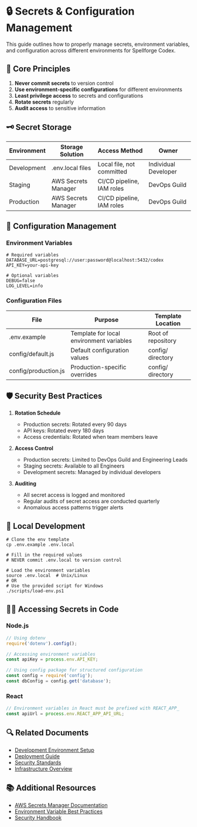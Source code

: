 # 🔒 Secrets & Configuration Management

This guide outlines how to properly manage secrets, environment variables, and configuration across different environments for Spellforge Codex.

## 🎯 Core Principles

1. **Never commit secrets** to version control
2. **Use environment-specific configurations** for different environments
3. **Least privilege access** to secrets and configurations
4. **Rotate secrets** regularly
5. **Audit access** to sensitive information

## 🗝️ Secret Storage

| Environment | Storage Solution | Access Method | Owner |
|-------------|-----------------|---------------|-------|
| Development | .env.local files | Local file, not committed | Individual Developer |
| Staging | AWS Secrets Manager | CI/CD pipeline, IAM roles | DevOps Guild |
| Production | AWS Secrets Manager | CI/CD pipeline, IAM roles | DevOps Guild |

## 🔄 Configuration Management

### Environment Variables

```dotenv
# Required variables
DATABASE_URL=postgresql://user:password@localhost:5432/codex
API_KEY=your-api-key

# Optional variables
DEBUG=false
LOG_LEVEL=info
```

### Configuration Files

| File | Purpose | Template Location |
|------|---------|-------------------|
| .env.example | Template for local environment variables | Root of repository |
| config/default.js | Default configuration values | config/ directory |
| config/production.js | Production-specific overrides | config/ directory |

## 🛡️ Security Best Practices

1. **Rotation Schedule**
   - Production secrets: Rotated every 90 days
   - API keys: Rotated every 180 days
   - Access credentials: Rotated when team members leave

2. **Access Control**
   - Production secrets: Limited to DevOps Guild and Engineering Leads
   - Staging secrets: Available to all Engineers
   - Development secrets: Managed by individual developers

3. **Auditing**
   - All secret access is logged and monitored
   - Regular audits of secret access are conducted quarterly
   - Anomalous access patterns trigger alerts

## 🚀 Local Development

```shell
# Clone the env template
cp .env.example .env.local

# Fill in the required values
# NEVER commit .env.local to version control

# Load the environment variables
source .env.local  # Unix/Linux
# OR
# Use the provided script for Windows
./scripts/load-env.ps1
```

## 🧙‍♂️ Accessing Secrets in Code

### Node.js

```javascript
// Using dotenv
require('dotenv').config();

// Accessing environment variables
const apiKey = process.env.API_KEY;

// Using config package for structured configuration
const config = require('config');
const dbConfig = config.get('database');
```

### React

```javascript
// Environment variables in React must be prefixed with REACT_APP_
const apiUrl = process.env.REACT_APP_API_URL;
```

## 🔍 Related Documents

- [Development Environment Setup](./01-setup-guide.md)
- [Deployment Guide](../../03-operations/02-deployment/01-deployment-guide.md)
- [Security Standards](../../04-security/01-standards/01-security-standards.md)
- [Infrastructure Overview](../../03-operations/01-infrastructure/01-infrastructure-overview.md)

## 📚 Additional Resources

- [AWS Secrets Manager Documentation](https://docs.aws.amazon.com/secretsmanager/latest/userguide/intro.html)
- [Environment Variable Best Practices](https://12factor.net/config)
- [Security Handbook](https://security.spellforge.tech)
